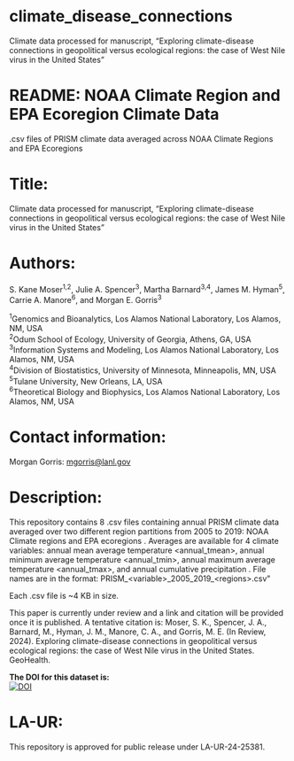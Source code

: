 # climate_disease_connections
Climate data processed for manuscript, “Exploring climate-disease connections in geopolitical versus ecological regions: the case of West Nile virus in the United States”

# README: NOAA Climate Region and EPA Ecoregion Climate Data 

.csv files of PRISM climate data averaged across NOAA Climate Regions and EPA Ecoregions

# Title: 
Climate data processed for manuscript, “Exploring climate-disease connections in geopolitical versus ecological regions: the case of West Nile virus in the United States”

# Authors: 
S. Kane Moser<sup>1,2</sup>, Julie A. Spencer<sup>3</sup>, Martha Barnard<sup>3,4</sup>, James M. Hyman<sup>5</sup>, Carrie A. Manore<sup>6</sup>, and Morgan E. Gorris<sup>3</sup>

<sup>1</sup>Genomics and Bioanalytics, Los Alamos National Laboratory, Los Alamos, NM, USA  
<sup>2</sup>Odum School of Ecology, University of Georgia, Athens, GA, USA  
<sup>3</sup>Information Systems and Modeling, Los Alamos National Laboratory, Los Alamos, NM, USA  
<sup>4</sup>Division of Biostatistics, University of Minnesota, Minneapolis, MN, USA  
<sup>5</sup>Tulane University, New Orleans, LA, USA  
<sup>6</sup>Theoretical Biology and Biophysics, Los Alamos National Laboratory, Los Alamos, NM, USA  

# Contact information:
Morgan Gorris: mgorris@lanl.gov

# Description: 
This repository contains 8 .csv files containing annual PRISM climate data averaged over two different region partitions from 2005 to 2019: NOAA Climate regions <noaaregions> and EPA ecoregions <ecoregions>. Averages are available for 4 climate variables: annual mean average temperature <annual_tmean>, annual minimum average temperature <annual_tmin>, annual maximum average temperature <annual_tmax>, and annual cumulative precipitation <ppt>. File names are in the format: PRISM_\<variable\>\_2005_2019_\<regions\>.csv"

Each .csv file is ~4 KB in size. 

This paper is currently under review and a link and citation will be provided once it is published. A tentative citation is: 
Moser, S. K., Spencer, J. A., Barnard, M., Hyman, J. M., Manore, C. A., and Gorris, M. E. (In Review, 2024). Exploring climate-disease connections in geopolitical versus ecological regions: the case of West Nile virus in the United States. GeoHealth.  

**The DOI for this dataset is:**  
[![DOI](https://zenodo.org/badge/808272154.svg)](https://zenodo.org/doi/10.5281/zenodo.11403630)

# LA-UR:
This repository is approved for public release under LA-UR-24-25381.

